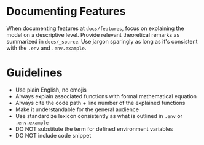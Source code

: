 # Documenting Features

When documenting features at `docs/features`, focus on explaining the model on a descriptive level. Provide relevant theoretical remarks as summarized in `docs/_source`. Use jargon sparingly as long as it's consistent with the `.env` and `.env.example`.

# Guidelines

- Use plain English, no emojis
- Always explain associated functions with formal mathematical equation
- Always cite the code path + line number of the explained functions
- Make it understandable for the general audience
- Use standardize lexicon consistently as what is outlined in `.env` or `.env.example`
- DO NOT substitute the term for defined environment variables
- DO NOT include code snippet